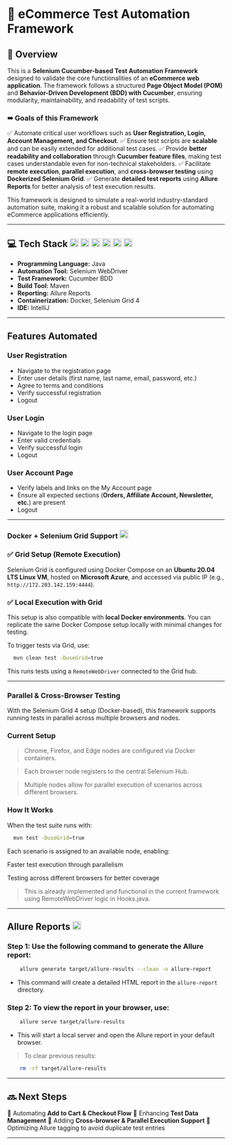 # 🛒 eCommerce Test Automation Framework

## 📝 Overview

This is a **Selenium Cucumber-based Test Automation Framework** designed to validate the core functionalities of an **eCommerce web application**. The framework follows a structured **Page Object Model (POM)** and **Behavior-Driven Development (BDD) with Cucumber**, ensuring modularity, maintainability, and readability of test scripts.

### ➠ Goals of this Framework

✅ Automate critical user workflows such as **User Registration, Login, Account Management, and Checkout**. 
✅ Ensure test scripts are **scalable** and can be easily extended for additional test cases. 
✅ Provide **better readability and collaboration** through **Cucumber feature files**, making test cases understandable even for non-technical stakeholders. 
✅ Facilitate **remote execution**, **parallel execution**, and **cross-browser testing** using **Dockerized Selenium Grid**. 
✅ Generate **detailed test reports** using **Allure Reports** for better analysis of test execution results.

This framework is designed to simulate a real-world industry-standard automation suite, making it a robust and scalable solution for automating eCommerce applications efficiently.

---

<h2>💻 Tech Stack
<img src="https://cdn-icons-png.flaticon.com/512/226/226777.png" alt="Java" height="20"/>
<img src="https://www.selenium.dev/images/selenium_logo_square_green.png" alt="Selenium" height="20"/>
<img src="https://upload.wikimedia.org/wikipedia/commons/5/52/Apache_Maven_logo.svg" alt="Maven" height="20"/>
<img src="https://avatars.githubusercontent.com/u/5879127?s=200&v=4" alt="Allure" height="20"/>
<img src="https://www.docker.com/wp-content/uploads/2022/03/Moby-logo.png" alt="Docker" height="20"/>
<img src="https://resources.jetbrains.com/storage/products/intellij-idea/img/meta/intellij-idea_logo_300x300.png" alt="IntelliJ IDEA" height="20"/>
</h2>

* **Programming Language:** Java
* **Automation Tool:** Selenium WebDriver
* **Test Framework:** Cucumber BDD
* **Build Tool:** Maven
* **Reporting:** Allure Reports
* **Containerization:** Docker, Selenium Grid 4
* **IDE:** IntelliJ

---

## Features Automated

### **User Registration**

* Navigate to the registration page
* Enter user details (first name, last name, email, password, etc.)
* Agree to terms and conditions
* Verify successful registration
* Logout

### **User Login**

* Navigate to the login page
* Enter valid credentials
* Verify successful login
* Logout

### **User Account Page**

* Verify labels and links on the My Account page
* Ensure all expected sections (**Orders, Affiliate Account, Newsletter, etc.**) are present
* Logout

---

<h3> Docker + Selenium Grid Support <img src="https://www.docker.com/wp-content/uploads/2022/03/Moby-logo.png" alt="Docker" height="20"/></h3>

### ✅ Grid Setup (Remote Execution)

Selenium Grid is configured using Docker Compose on an **Ubuntu 20.04 LTS Linux VM**, hosted on **Microsoft Azure**, and accessed via public IP (e.g., `http://172.203.142.159:4444`).

### ✅ Local Execution with Grid

This setup is also compatible with **local Docker environments**. You can replicate the same Docker Compose setup locally with minimal changes for testing.

To trigger tests via Grid, use:

``` bash
  mvn clean test -DuseGrid=true
```

This runs tests using a `RemoteWebDriver` connected to the Grid hub.

---

### Parallel & Cross-Browser Testing

With the Selenium Grid 4 setup (Docker-based), this framework supports running tests in parallel across multiple browsers and nodes.

### Current Setup

>Chrome, Firefox, and Edge nodes are configured via Docker containers.

>Each browser node registers to the central Selenium Hub.

>Multiple nodes allow for parallel execution of scenarios across different browsers.

### How It Works

When the test suite runs with:

```bash
  mvn test -DuseGrid=true
```

Each scenario is assigned to an available node, enabling:

Faster test execution through parallelism

Testing across different browsers for better coverage

> This is already implemented and functional in the current framework using RemoteWebDriver logic in Hooks.java.

---
<h2> Allure Reports <img src="https://avatars.githubusercontent.com/u/5879127?s=200&v=4" alt="Allure" height="20"/></h2>

### Step 1: Use the following command to generate the Allure report:
``` bash
    allure generate target/allure-results --clean -o allure-report
```

- This command will create a detailed HTML report in the `allure-report` directory.

### Step 2: To view the report in your browser, use:

``` bash
    allure serve target/allure-results
```

- This will start a local server and open the Allure report in your default browser.

> To clear previous results:

``` bash
    rm -rf target/allure-results
```

---

## 🔜 Next Steps

🔹 Automating **Add to Cart & Checkout Flow**
🔹 Enhancing **Test Data Management**
🔹 Adding **Cross-browser & Parallel Execution Support**
🔹 Optimizing Allure tagging to avoid duplicate test entries

---
